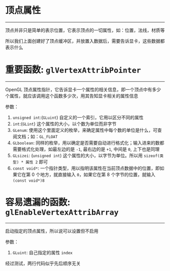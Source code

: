 # 顶点属性
---

顶点并非只是简单的表示位置，它表示顶点的一切属性，如：位置，法线，材质等

所以我们上面创建好了顶点缓冲区，并放置入数据后，需要告诉显卡，这些数据都表示什么

# 重要函数: `glVertexAttribPointer`
---

OpenGL 顶点属性指针，它告诉显卡一个属性的相关信息，即一个顶点中有多少个属性，就应该调用这个函数多少次，用其告知显卡相关的属性信息

参数：
1. `unsigned int`:(`GLuint`) 自定义的一个索引，它用以区分不同的属性
2. `int`:(`GLint`) 这个属性的大小，以个数为单位而非字节
3. `GLenum`: 使用这个里面定义的枚举，来确定属性中每个数的单位是什么，可查阅文档；如：`GL_FLOAT`
4. `GLboolean`: 同样的枚举，用以确定是否需要自动进行格式化；输入进来的数都需要格式化处理，如最左边的是 `-1`, 最右边的是 `+1`, 中间是 `0`, 上下也是同理
5. `GLsizei`: (`unsigned int`) 这个属性的大小，以字节为单位。所以用 `sizeof(类型) * 属性 2` 即可
6. `const void*`: 一个指针类型，用以指明该属性在当前顶点数据中的位置，即如果它在第 0 个地方，就直接输入 `0`，如果它在第 8 个字节的位置，就输入 `(const void*)8`

# 容易遗漏的函数: `glEnableVertexAttribArray`
---

启动指定的顶点属性，所以说可以设置但不启用

参数：
1. `GLuint`: 自己指定的属性 `index`

经过测试，两行代码似乎先后顺序无关